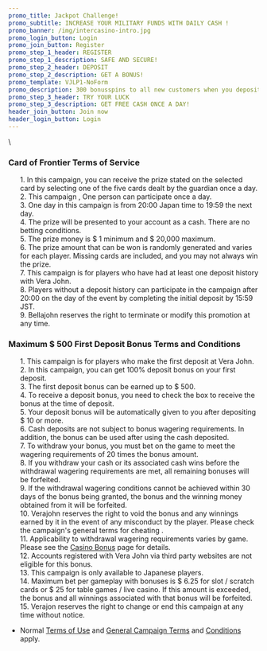 ```yaml
---
promo_title: Jackpot Challenge!
promo_subtitle: INCREASE YOUR MILITARY FUNDS WITH DAILY CASH !
promo_banner: /img/intercasino-intro.jpg
promo_login_button: Login
promo_join_button: Register
promo_step_1_header: REGISTER
promo_step_1_description: SAFE AND SECURE!
promo_step_2_header: DEPOSIT
promo_step_2_description: GET A BONUS!
promo_template: VJLP1-NoForm
promo_description: 300 bonusspins to all new customers when you deposit at least 100 SEK
promo_step_3_header: TRY YOUR LUCK
promo_step_3_description: GET FREE CASH ONCE A DAY!
header_join_button: Join now
header_login_button: Login
---
```

<section id="terms" class="container animated fadeIn">
   <div class="row">
      <div class="col-12">

\    <h3 class="text-left"><font style="vertical-align: inherit;"><font style="vertical-align: inherit;">Card of Frontier Terms of Service</font></font></h3>          <ul class="terms-ul">             <p><font style="vertical-align: inherit;"><font style="vertical-align: inherit;">1. In this campaign, you can receive the prize stated on the selected card by selecting one of the five cards dealt by the guardian once a day.                </font></font><br><font style="vertical-align: inherit;"><font style="vertical-align: inherit;">2. This campaign , One person can participate once a day.                </font></font><br><font style="vertical-align: inherit;"><font style="vertical-align: inherit;">3. One day in this campaign is from 20:00 Japan time to 19:59 the next day.                </font></font><br><font style="vertical-align: inherit;"><font style="vertical-align: inherit;">4. The prize will be presented to your account as a cash. </font><font style="vertical-align: inherit;">There are no betting conditions.                </font></font><br><font style="vertical-align: inherit;"><font style="vertical-align: inherit;">5. The prize money is $ 1 minimum and $ 20,000 maximum.                </font></font><br><font style="vertical-align: inherit;"><font style="vertical-align: inherit;">6. The prize amount that can be won is randomly generated and varies for each player. </font><font style="vertical-align: inherit;">Missing cards are included, and you may not always win the prize.                </font></font><br><font style="vertical-align: inherit;"><font style="vertical-align: inherit;">7. This campaign is for players who have had at least one deposit history with Vera John.                </font></font><br><font style="vertical-align: inherit;"><font style="vertical-align: inherit;">8. Players without a deposit history can participate in the campaign after 20:00 on the day of the event by completing the initial deposit by 15:59 JST.                </font></font><br><font style="vertical-align: inherit;"><font style="vertical-align: inherit;">9. Bellajohn reserves the right to terminate or modify this promotion at any time.</font></font>             </p>          </ul>          <h3 class="text-left"><font style="vertical-align: inherit;"><font style="vertical-align: inherit;">Maximum $ 500 First Deposit Bonus Terms and Conditions</font></font></h3>          <ul class="terms-ul">             <p><font style="vertical-align: inherit;"><font style="vertical-align: inherit;">1. This campaign is for players who make the first deposit at Vera John.                </font></font><br><font style="vertical-align: inherit;"><font style="vertical-align: inherit;">2. In this campaign, you can get 100% deposit bonus on your first deposit.                </font></font><br><font style="vertical-align: inherit;"><font style="vertical-align: inherit;">3. The first deposit bonus can be earned up to $ 500.                </font></font><br><font style="vertical-align: inherit;"><font style="vertical-align: inherit;">4. To receive a deposit bonus, you need to check the box to receive the bonus at the time of deposit.                </font></font><br><font style="vertical-align: inherit;"><font style="vertical-align: inherit;">5. Your deposit bonus will be automatically given to you after depositing $ 10 or more.                </font></font><br><font style="vertical-align: inherit;"><font style="vertical-align: inherit;">6. Cash deposits are not subject to bonus wagering requirements. </font><font style="vertical-align: inherit;">In addition, the bonus can be used after using the cash deposited.                </font></font><br><font style="vertical-align: inherit;"><font style="vertical-align: inherit;">7. To withdraw your bonus, you must bet on the game to meet the wagering requirements of 20 times the bonus amount.                </font></font><br><font style="vertical-align: inherit;"><font style="vertical-align: inherit;">8. If you withdraw your cash or its associated cash wins before the withdrawal wagering requirements are met, all remaining bonuses will be forfeited.                </font></font><br><font style="vertical-align: inherit;"><font style="vertical-align: inherit;">9. If the withdrawal wagering conditions cannot be achieved within 30 days of the bonus being granted, the bonus and the winning money obtained from it will be forfeited.                </font></font><br><font style="vertical-align: inherit;"><font style="vertical-align: inherit;">10. Verajohn reserves the right to void the bonus and any winnings earned by it in the event of any misconduct by the player. </font><font style="vertical-align: inherit;">Please check the </font></font><a herf="https://verajohn.com/about/promotions-terms-and-conditions"><font style="vertical-align: inherit;"><font style="vertical-align: inherit;">campaign's general terms</font></font></a><font style="vertical-align: inherit;"><font style="vertical-align: inherit;"> for </font><font style="vertical-align: inherit;">cheating </font><font style="vertical-align: inherit;">.                </font></font><br><font style="vertical-align: inherit;"><font style="vertical-align: inherit;">11. Applicability to withdrawal wagering requirements varies by game. </font><font style="vertical-align: inherit;">Please </font><font style="vertical-align: inherit;">see the </font></font><a href="https://www.verajohn.com/ja/about/our-casino-bonuses"><font style="vertical-align: inherit;"><font style="vertical-align: inherit;">Casino Bonus</font></font></a><font style="vertical-align: inherit;"><font style="vertical-align: inherit;"> page for details.                </font></font><br><font style="vertical-align: inherit;"><font style="vertical-align: inherit;">12. Accounts registered with Vera John via third party websites are not eligible for this bonus.                </font></font><br><font style="vertical-align: inherit;"><font style="vertical-align: inherit;">13. This campaign is only available to Japanese players.                </font></font><br><font style="vertical-align: inherit;"><font style="vertical-align: inherit;">14. Maximum bet per gameplay with bonuses is $ 6.25 for slot / scratch cards or $ 25 for table games / live casino. </font><font style="vertical-align: inherit;">If this amount is exceeded, the bonus and all winnings associated with that bonus will be forfeited.                </font></font><br><font style="vertical-align: inherit;"><font style="vertical-align: inherit;">15. Verajon reserves the right to change or end this campaign at any time without notice.</font></font>             </p>          </ul>       </div>

   </div>
   <ul>
      <li><font style="vertical-align: inherit;"><font style="vertical-align: inherit;">Normal </font></font><a href="https://verajohn.com/about/terms-and-conditions"><font style="vertical-align: inherit;"><font style="vertical-align: inherit;">Terms of Use</font></font></a><font style="vertical-align: inherit;"><font style="vertical-align: inherit;"> and </font></font><a href="https://verajohn.com/about/promotions-terms-and-conditions"><font style="vertical-align: inherit;"><font style="vertical-align: inherit;">General Campaign </font></font></a><font style="vertical-align: inherit;"><a href="https://verajohn.com/about/terms-and-conditions"><font style="vertical-align: inherit;">Terms</font></a><font style="vertical-align: inherit;"> and </font><a href="https://verajohn.com/about/promotions-terms-and-conditions"><font style="vertical-align: inherit;">Conditions</font></a><font style="vertical-align: inherit;"> apply.</font></font></li>
   </ul>
</section>